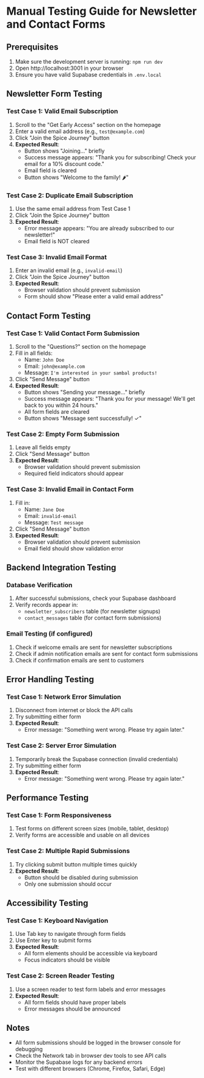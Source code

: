 # Manual Testing Guide for Newsletter and Contact Forms

## Prerequisites
1. Make sure the development server is running: `npm run dev`
2. Open http://localhost:3001 in your browser
3. Ensure you have valid Supabase credentials in `.env.local`

## Newsletter Form Testing

### Test Case 1: Valid Email Subscription
1. Scroll to the "Get Early Access" section on the homepage
2. Enter a valid email address (e.g., `test@example.com`)
3. Click "Join the Spice Journey" button
4. **Expected Result**: 
   - Button shows "Joining..." briefly
   - Success message appears: "Thank you for subscribing! Check your email for a 10% discount code."
   - Email field is cleared
   - Button shows "Welcome to the family! 🌶️"

### Test Case 2: Duplicate Email Subscription
1. Use the same email address from Test Case 1
2. Click "Join the Spice Journey" button
3. **Expected Result**: 
   - Error message appears: "You are already subscribed to our newsletter!"
   - Email field is NOT cleared

### Test Case 3: Invalid Email Format
1. Enter an invalid email (e.g., `invalid-email`)
2. Click "Join the Spice Journey" button
3. **Expected Result**: 
   - Browser validation should prevent submission
   - Form should show "Please enter a valid email address"

## Contact Form Testing

### Test Case 1: Valid Contact Form Submission
1. Scroll to the "Questions?" section on the homepage
2. Fill in all fields:
   - Name: `John Doe`
   - Email: `john@example.com`
   - Message: `I'm interested in your sambal products!`
3. Click "Send Message" button
4. **Expected Result**:
   - Button shows "Sending your message..." briefly
   - Success message appears: "Thank you for your message! We'll get back to you within 24 hours."
   - All form fields are cleared
   - Button shows "Message sent successfully! ✓"

### Test Case 2: Empty Form Submission
1. Leave all fields empty
2. Click "Send Message" button
3. **Expected Result**:
   - Browser validation should prevent submission
   - Required field indicators should appear

### Test Case 3: Invalid Email in Contact Form
1. Fill in:
   - Name: `Jane Doe`
   - Email: `invalid-email`
   - Message: `Test message`
2. Click "Send Message" button
3. **Expected Result**:
   - Browser validation should prevent submission
   - Email field should show validation error

## Backend Integration Testing

### Database Verification
1. After successful submissions, check your Supabase dashboard
2. Verify records appear in:
   - `newsletter_subscribers` table (for newsletter signups)
   - `contact_messages` table (for contact form submissions)

### Email Testing (if configured)
1. Check if welcome emails are sent for newsletter subscriptions
2. Check if admin notification emails are sent for contact form submissions
3. Check if confirmation emails are sent to customers

## Error Handling Testing

### Test Case 1: Network Error Simulation
1. Disconnect from internet or block the API calls
2. Try submitting either form
3. **Expected Result**:
   - Error message: "Something went wrong. Please try again later."

### Test Case 2: Server Error Simulation
1. Temporarily break the Supabase connection (invalid credentials)
2. Try submitting either form
3. **Expected Result**:
   - Error message: "Something went wrong. Please try again later."

## Performance Testing

### Test Case 1: Form Responsiveness
1. Test forms on different screen sizes (mobile, tablet, desktop)
2. Verify forms are accessible and usable on all devices

### Test Case 2: Multiple Rapid Submissions
1. Try clicking submit button multiple times quickly
2. **Expected Result**:
   - Button should be disabled during submission
   - Only one submission should occur

## Accessibility Testing

### Test Case 1: Keyboard Navigation
1. Use Tab key to navigate through form fields
2. Use Enter key to submit forms
3. **Expected Result**:
   - All form elements should be accessible via keyboard
   - Focus indicators should be visible

### Test Case 2: Screen Reader Testing
1. Use a screen reader to test form labels and error messages
2. **Expected Result**:
   - All form fields should have proper labels
   - Error messages should be announced

## Notes
- All form submissions should be logged in the browser console for debugging
- Check the Network tab in browser dev tools to see API calls
- Monitor the Supabase logs for any backend errors
- Test with different browsers (Chrome, Firefox, Safari, Edge)
